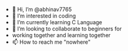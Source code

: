 - 👋 Hi, I’m @abhinav7765
- 👀 I’m interested in coding 
- 🌱 I’m currently learning C Language 
- 💞️ I’m looking to collaborate to beginners for
- working together and learning together 
- 📫 How to reach me "nowhere"

<!---
abhinav7765/abhinav7765 is a ✨ special ✨ repository because its `README.md` (this file) appears on your GitHub profile.
You can click the Preview link to take a look at your changes.
--->
